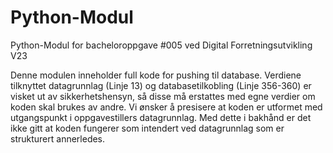 # Python-Modul
Python-Modul for bacheloroppgave #005 ved Digital Forretningsutvikling V23

Denne modulen inneholder full kode for pushing til database. 
Verdiene tilknyttet datagrunnlag (Linje 13) og databasetilkobling (Linje 356-360) er visket ut av sikkerhetshensyn, så disse må erstattes med egne verdier om koden skal brukes av andre. 
Vi ønsker å presisere at koden er utformet med utgangspunkt i oppgavestillers datagrunnlag. Med dette i bakhånd er det ikke gitt at koden fungerer som intendert ved datagrunnlag som er strukturert annerledes. 

